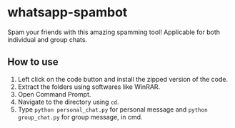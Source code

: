 # whatsapp-spambot
Spam your friends with this amazing spamming tool! Applicable for both individual and group chats.

## How to use
1. Left click on the code button and install the zipped version of the code.
2. Extract the folders using softwares like WinRAR.
3. Open Command Prompt.
4. Navigate to the directory using `cd`.
5. Type `python personal_chat.py` for personal message and `python group_chat.py` for group message, in cmd.
